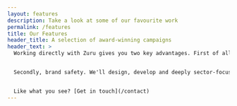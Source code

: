 ```yaml
---
layout: features
description: Take a look at some of our favourite work
permalink: /features
title: Our Features
header_title: A selection of award-winning campaigns
header_text: >
  Working directly with Zuru gives you two key advantages. First of all, results. It's the only basis on which we work. 


  Secondly, brand safety. We'll design, develop and deeply sector-focused campaigns based on customer journeys and acquisition funnels that are fully bespoke for you and run them under the umbrellas of our brands. So we do all the hard work on your behalf (and carry any risk) with no possible overlap between the campaigns you're running with us and any in-house strategy you might have underway.


  Like what you see? [Get in touch](/contact)
---
```

